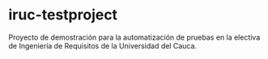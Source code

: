 # iruc-testproject
Proyecto de demostración para la automatización de pruebas en la electiva de Ingeniería de Requisitos de la Universidad del Cauca.
